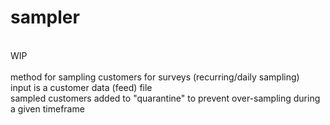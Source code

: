# sampler
\
WIP\
\
method for sampling customers for surveys (recurring/daily sampling)\
input is a customer data (feed) file\
sampled customers added to "quarantine" to prevent over-sampling during a given timeframe
